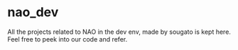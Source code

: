 # nao_dev

All the projects related to NAO in the dev env, made by sougato is kept here. Feel free to peek into our code and refer. 

